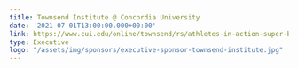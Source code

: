 ```yaml
---
title: Townsend Institute @ Concordia University
date: '2021-07-01T13:00:00.000+00:00'
link: https://www.cui.edu/online/townsend/rs/athletes-in-action-super-bowl-breakfast
type: Executive
logo: "/assets/img/sponsors/executive-sponsor-townsend-institute.jpg"
---
```

